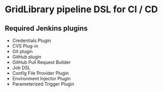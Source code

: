 # GridLibrary pipeline DSL for CI / CD
## Required Jenkins plugins
* Credentials Plugin
* CVS Plug-in
* Git plugin
* GitHub plugin
* GitHub Pull Request Builder
* Job DSL
* Config File Provider Plugin
* Environment Injector Plugin
* Parameterized Trigger Plugin
